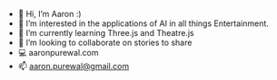 - 👋 Hi, I’m Aaron :)
- 👀 I’m interested in the applications of AI in all things Entertainment.
- 🌱 I’m currently learning Three.js and Theatre.js
- 💞️ I’m looking to collaborate on stories to share
- 💻 aaronpurewal.com
- 📫 aaron.purewal@gmail.com

<!---
aaronpurewal/aaronpurewal is a ✨ special ✨ repository because its `README.md` (this file) appears on your GitHub profile.
You can click the Preview link to take a look at your changes.
--->
